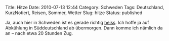 Title: Hitze
Date: 2010-07-13 12:44
Category: Schweden
Tags: Deutschland, KurzNotiert, Reisen, Sommer, Wetter
Slug: hitze
Status: published

Ja, auch hier in Schweden ist es gerade richtig
[heiss](http://sverigesradio.se/cgi-bin/international/nyhetssidor/artikel.asp?nyheter=1&programid=2108&artikel=3850903).
Ich hoffe ja auf Abkühlung in Süddeutschland ab übermorgen. Dann komme
ich nämlich da an – nach etwa 20 Stunden Zug.

